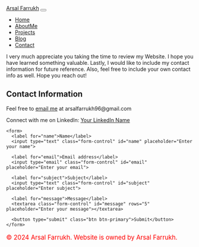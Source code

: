 <!DOCTYPE html>
<html lang="en">
<head>
  <meta charset="UTF-8">
  <meta name="viewport" content="width=device-width, initial-scale=1.0">
  <!-- Choose one of the titles based on your preference -->
  <title>Contact - Personal Portfolio</title>
  <link href="https://stackpath.bootstrapcdn.com/bootstrap/4.5.0/css/bootstrap.min.css" rel="stylesheet">
  <link rel="stylesheet" href="css/styles.css">
</head>
<body>
  <!-- Navbar -->
  <nav class="navbar navbar-expand-lg navbar-dark bg-dark">
    <a class="navbar-brand" href="index.html">Arsal Farrukh</a>
    <button class="navbar-toggler" type="button" data-toggle="collapse" data-target="#navbarNav" aria-controls="navbarNav" aria-expanded="false" aria-label="Toggle navigation">
      <span class="navbar-toggler-icon"></span>
    </button>
    <div class="collapse navbar-collapse" id="navbarNav">
      <ul class="navbar-nav ml-auto">
        <li class="nav-item">
          <a class="nav-link" href="https://"https://arsalfarrukh.github.io/Index.html/">Home</a>
        </li>
        <li class="nav-item active">
          <a class="nav-link" href="https://arsalfarrukh.github.io/AboutMe/">AboutMe</a>
        </li>
        <li class="nav-item active">
          <a class="nav-link" href="https://github.com/arsalfarrukh/Index.html/blob/Projects/README.md">Projects</a>
        </li>
        <li class="nav-item active">
          <a class="nav-link" href="https://github.com/arsalfarrukh/Index.html/tree/Blog?tab=readme-ov-file">Blog</a>
        </li>
        <li class="nav-item active">
          <a class="nav-link" href="https://github.com/arsalfarrukh/Index.html/tree/Contact?tab=readme-ov-file">Contact</a>
        </li>
      </ul>
    </div>
  </nav>

  <!-- Contact Page Content -->
  <section class="container mt-5">
    <p>I very much appreciate you taking the time to review my Website. I hope you have learned something valuable. Lastly, I would like to include my contact information for future reference. Also, feel free to include your own contact info as well. Hope you reach out!</p>
    <h2>Contact Information</h2>
    <p>Feel free to <a href="mailto:arsalfarrukh96@gmail.com"><i class="far fa-envelope"></i> email me</a> at arsalfarrukh96@gmail.com</p>
    <p>Connect with me on LinkedIn: 
      <a href="https://www.linkedin.com/in/your-linkedin-username" target="_blank"><i class="fab fa-linkedin"></i> Your LinkedIn Name</a>
    </p>
    
    <form>
      <label for="name">Name</label>
      <input type="text" class="form-control" id="name" placeholder="Enter your name">
      
      <label for="email">Email address</label>
      <input type="email" class="form-control" id="email" placeholder="Enter your email">
      
      <label for="subject">Subject</label>
      <input type="text" class="form-control" id="subject" placeholder="Enter subject">
      
      <label for="message">Message</label>
      <textarea class="form-control" id="message" rows="5" placeholder="Enter your message"></textarea>
      
      <button type="submit" class="btn btn-primary">Submit</button>
    </form>
  </section>

  <!-- Footer -->
  <footer class="footer mt-5 py-3 bg-dark text-white">
    <div class="container text-center">
      <p style="color: red; font-size: 1.2em;">&copy; 2024 Arsal Farrukh. Website is owned by Arsal Farrukh.</p>
    </div>
  </footer>

  <script src="https://cdnjs.cloudflare.com/ajax/libs/jquery/3.5.1/jquery.min.js"></script>
  <script src="https://stackpath.bootstrapcdn.com/bootstrap/4.5.1/js/bootstrap.min.js"></script>
</body>
</html>
